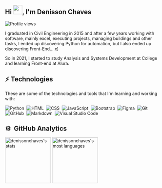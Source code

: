 <h2 align="left">Hi <img src="https://raw.githubusercontent.com/kaueMarques/kaueMarques/master/hi.gif" width="30px">, I'm Denisson Chaves</h2>
<p align="left"> <img src="https://komarev.com/ghpvc/?username=denissonchaves&color=blue" alt="Profile views" /> </p>

I graduated in Civil Engineering in 2015 and after a few years working with software, mainly excel, executing projects, managing buildings and other tasks, I ended up discovering Python for automation, but I also ended up discovering Front-End... x)

So in 2021, I started to study Analysis and Systems Development at College and learning Front-end at Alura.

## ⚡ Technologies

These are some of the technologies and tools that I'm learning and working with:

![Python](https://img.shields.io/badge/-Python-05122A?style=flat&logo=python)&nbsp;
![HTML](https://img.shields.io/badge/-HTML-05122A?style=flat&logo=HTML5)&nbsp;
![CSS](https://img.shields.io/badge/-CSS-05122A?style=flat&logo=CSS3&logoColor=1572B6)&nbsp;
![JavaScript](https://img.shields.io/badge/-JavaScript-05122A?style=flat&logo=javascript)&nbsp;
![Bootstrap](https://img.shields.io/badge/-Bootstrap-05122A?style=flat&logo=Bootstrap)&nbsp;
![Figma](https://img.shields.io/badge/-Figma-05122A?style=flat&logo=figma)&nbsp;
![Git](https://img.shields.io/badge/-Git-05122A?style=flat&logo=git)&nbsp;
![GitHub](https://img.shields.io/badge/-GitHub-05122A?style=flat&logo=github)&nbsp;
![Markdown](https://img.shields.io/badge/-Markdown-05122A?style=flat&logo=markdown)&nbsp;
![Visual Studio Code](https://img.shields.io/badge/-Visual%20Studio%20Code-05122A?style=flat&logo=visual-studio-code&logoColor=007ACC)&nbsp;

## ⚙️ &nbsp;GitHub Analytics

<p align="left">
<img height="150em" src="https://github-readme-stats.vercel.app/api?username=denissonchaves&show_icons=true&theme=vision-friendly-dark" alt="denissonchaves's stats"/>
<img height="150em" src="https://github-readme-stats.vercel.app/api/top-langs/?username=denissonchaves&layout=compact&theme=vision-friendly-dark" alt="denissonchaves's most languages"/>
</p>

